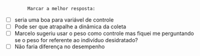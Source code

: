 			Marcar a melhor resposta:
- [ ] seria uma boa para variável de controle
- [ ] Pode ser que atrapalhe a dinâmica da coleta 
- [ ] Marcelo sugeriu usar o peso como controle mas fiquei me perguntando se o peso for referente ao indivíduo desidratado?
- [ ] Não faria diferença no desempenho 